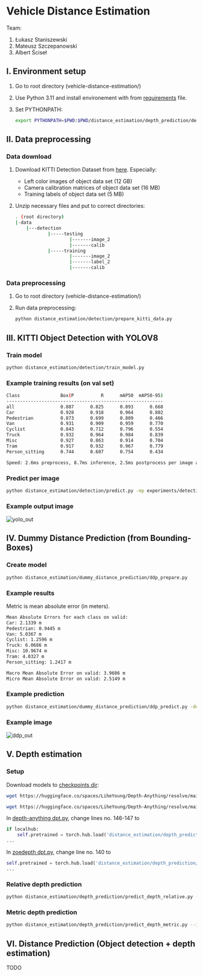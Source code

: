 # Vehicle Distance Estimation

Team:

1. Łukasz Staniszewski
2. Mateusz Szczepanowski
3. Albert Ściseł

## I. Environment setup

1. Go to root directory (vehicle-distance-estimation/)
2. Use Python 3.11 and install environement with from [requirements](requirements.txt) file.
3. Set PYTHONPATH:

    ```bash
    export PYTHONPATH=$PWD:$PWD/distance_estimation/depth_prediction/depth_anything:$PWD/distance_estimation/depth_prediction/depth_anything/metric_depth
    ```

## II. Data preprocessing

### Data download

1) Download KITTI Detection Dataset from [here](https://www.cvlibs.net/datasets/kitti/eval_object.php?obj_benchmark=2d). Especially:
    + Left color images of object data set (12 GB)
    + Camera calibration matrices of object data set (16 MB)
    + Training labels of object data set (5 MB)
2) Unzip necessary files and put to correct directories:

    ```sh
    . (root directory)
    |-data
        |---detection
                |-----testing
                        |-------image_2
                        |-------calib
                |-----training
                        |-------image_2
                        |-------label_2
                        |-------calib
    ```

### Data preprocessing

1) Go to root directory (vehicle-distance-estimation/)

2) Run data preprocessing:

    ```sh
    python distance_estimation/detection/prepare_kitti_data.py
    ```

## III. KITTI Object Detection with YOLOV8

### Train model

```bash
python distance_estimation/detection/train_model.py
```

### Example training results (on val set)

```sh
Class               Box(P          R      mAP50  mAP50-95) 
----------------------------------------------------------
all                 0.887      0.825      0.893      0.668
Car                 0.928      0.918      0.964      0.802
Pedestrian          0.873      0.699      0.809      0.466
Van                 0.931      0.909      0.959      0.770
Cyclist             0.843      0.712      0.796      0.554
Truck               0.932      0.964      0.984      0.839
Misc                0.927      0.863      0.914      0.704
Tram                0.917      0.932      0.967      0.779
Person_sitting      0.744      0.607      0.754      0.434

Speed: 2.6ms preprocess, 8.7ms inference, 2.5ms postprocess per image at shape (1, 3, 640, 640)
```

### Predict per image

```bash
python distance_estimation/detection/predict.py -mp experiments/detection/yolov8-kitti-detection/train/weights/best.pt  -ip data/detection/testing/image_2/000033.png  -op detect_000033.png
```

### Example output image

![yolo_out](https://github.com/lukasz-staniszewski/focus-convolutional-neural-network/assets/59453698/53627712-99a2-454c-aab1-b54108b9d7b8)

## IV. Dummy Distance Prediction (from Bounding-Boxes)

### Create model

```bash
python distance_estimation/dummy_distance_prediction/ddp_prepare.py
```

### Example results

Metric is mean absolute error (in meters).

```bash
Mean Absolute Errors for each class on valid:
Car: 2.1339 m
Pedestrian: 0.9445 m
Van: 5.0367 m
Cyclist: 1.2596 m
Truck: 6.0686 m
Misc: 10.9674 m
Tram: 4.0327 m
Person_sitting: 1.2417 m

Macro Mean Absolute Error on valid: 3.9606 m
Micro Mean Absolute Error on valid: 2.5149 m
```

### Example prediction

```bash
python distance_estimation/dummy_distance_prediction/ddp_predict.py -detmp experiments/detection/yolov8-kitti-detection/train/weights/best.pt -ddpmp distance_estimation/dummy_distance_prediction/model.json  -ip data/detection/testing/image_2/000033.png  -op detect_dist_000033.png
```

### Example image

![ddp_out](https://github.com/lukasz-staniszewski/quantized-depth-estimation/assets/59453698/bc2b806d-0702-477e-88bb-ab2fa8d926fc)

## V. Depth estimation

### Setup

Download models to [checkpoints dir](checkpoints/):

```bash
wget https://huggingface.co/spaces/LiheYoung/Depth-Anything/resolve/main/checkpoints/depth_anything_vitl14.pth

wget https://huggingface.co/spaces/LiheYoung/Depth-Anything/resolve/main/checkpoints_metric_depth/depth_anything_metric_depth_outdoor.pt
```

In [depth-anything dpt.py](distance_estimation/depth_prediction/depth_anything/depth_anything/dpt.py), change lines no. 146-147 to

```python
if localhub: 
    self.pretrained = torch.hub.load('distance_estimation/depth_prediction/depth_anything/torchhub/facebookresearch_dinov2_main', 'dinov2_{:}14'.format(encoder), source='local', pretrained=False)
...
```

In [zoedepth dpt.py](distance_estimation/depth_prediction/depth_anything/metric_depth/zoedepth/models/base_models/dpt_dinov2/dpt.py), change line no. 140 to

```python
self.pretrained = torch.hub.load('distance_estimation/depth_prediction/depth_anything/torchhub/facebookresearch_dinov2_main', 'dinov2_{:}14'.format(encoder), source='local', pretrained=False)
...
```

### Relative depth prediction

```bash
python distance_estimation/depth_prediction/predict_depth_relative.py --img-path data/detection/processed_yolo/train/000003.png --outdir ./
```

### Metric depth prediction

```bash
python distance_estimation/depth_prediction/predict_depth_metric.py --img-in data/detection/processed_yolo/train/000003.png -p local::./checkpoints/depth_anything_metric_depth_outdoor.pt
```

## VI. Distance Prediction (Object detection + depth estimation)

TODO
